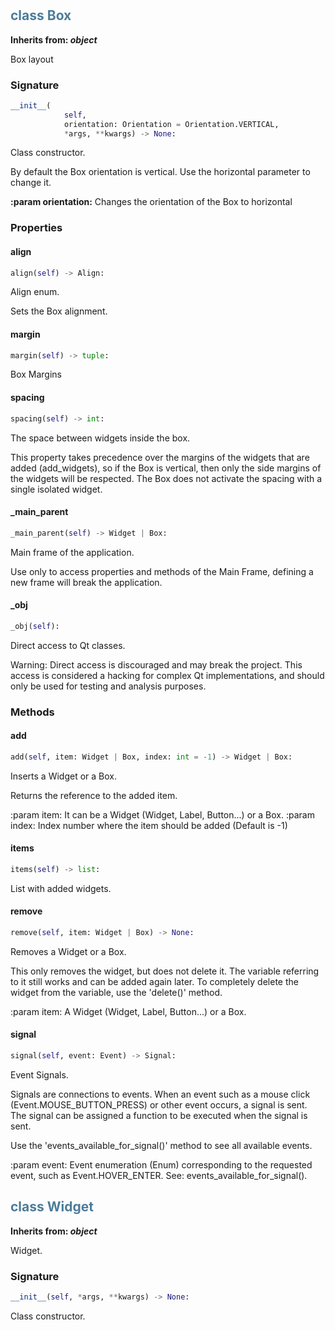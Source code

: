 #  

## <h2 style="color: #4d7c99;">class Box</h2>


**Inherits from: _object_**

Box layout


### Signature

```python
__init__(
            self,
            orientation: Orientation = Orientation.VERTICAL,
            *args, **kwargs) -> None:
```

Class constructor.

  By default the Box orientation is vertical. Use the horizontal 
  parameter to change it.

  
**:param orientation:** Changes the orientation of the Box to horizontal
  


### Properties


#### align

```python
align(self) -> Align:
```

Align enum.

  Sets the Box alignment.
  

#### margin

```python
margin(self) -> tuple:
```

Box Margins

#### spacing

```python
spacing(self) -> int:
```


  The space between widgets inside the box.

  This property takes precedence over the margins of the widgets that 
  are added (add_widgets), so if the Box is vertical, then only the side 
  margins of the widgets will be respected. The Box does not activate 
  the spacing with a single isolated widget.
  

#### _main_parent

```python
_main_parent(self) -> Widget | Box:
```

Main frame of the application.

  Use only to access properties and methods of the Main Frame, defining a 
  new frame will break the application.
  

#### _obj

```python
_obj(self):
```

Direct access to Qt classes.

  Warning: Direct access is discouraged and may break the project. 
  This access is considered a hacking for complex Qt implementations, 
  and should only be used for testing and analysis purposes.
  


### Methods


#### add

```python
add(self, item: Widget | Box, index: int = -1) -> Widget | Box:
```

Inserts a Widget or a Box.

  Returns the reference to the added item.
  
  :param item: It can be a Widget (Widget, Label, Button...) or a Box.
  :param index: Index number where the item should be added 
   (Default is -1)
  

#### items

```python
items(self) -> list:
```

List with added widgets.

#### remove

```python
remove(self, item: Widget | Box) -> None:
```

Removes a Widget or a Box.

  This only removes the widget, but does not delete it. The variable 
  referring to it still works and can be added again later. To 
  completely delete the widget from the variable, use the 'delete()' 
  method.

  :param item: A Widget (Widget, Label, Button...) or a Box.
  

#### signal

```python
signal(self, event: Event) -> Signal:
```

Event Signals.

  Signals are connections to events. When an event such as a mouse 
  click (Event.MOUSE_BUTTON_PRESS) or other event occurs, a signal is 
  sent. The signal can be assigned a function to be executed when the 
  signal is sent.

  Use the 'events_available_for_signal()' method to see all available 
  events.

  :param event:
   Event enumeration (Enum) corresponding to the requested event, 
   such as Event.HOVER_ENTER. See: events_available_for_signal().
  


## <h2 style="color: #4d7c99;">class Widget</h2>


**Inherits from: _object_**

Widget.


### Signature

```python
__init__(self, *args, **kwargs) -> None:
```

Class constructor.
